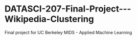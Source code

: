 # DATASCI-207-Final-Project---Wikipedia-Clustering
Final project for UC Berkeley MIDS - Applied Machine Learning
